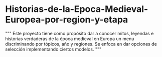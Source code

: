 # Historias-de-la-Epoca-Medieval-Europea-por-region-y-etapa
"""
Este proyecto tiene como propósito  dar a conocer mitos, leyendas e historias verdaderas de la época medieval en Europa un menu discriminando por tópicos, año y regiones. Se enfoca en dar opciones de selección implementando ciertos modelos.
"""
